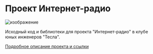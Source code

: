 # Проект Интернет-радио
![изображение](https://github.com/isaevserge/meteostation/assets/123838453/2b56e853-e61b-4a3c-a07f-4b5895c18887)

Исходный код и библиотеки для проекта "Интернет-радио" в клубе юных инженеров "Тесла".

[Подробное описание проекта и ссылки](https://github.com/petrdobr/InternetRadio/blob/main/Description.md)
